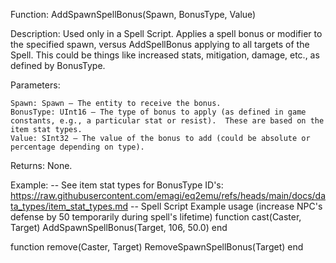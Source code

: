 Function: AddSpawnSpellBonus(Spawn, BonusType, Value)

Description: Used only in a Spell Script.  Applies a spell bonus or modifier to the specified spawn, versus AddSpellBonus applying to all targets of the Spell. This could be things like increased stats, mitigation, damage, etc., as defined by BonusType.

Parameters:

    Spawn: Spawn – The entity to receive the bonus.
    BonusType: UInt16 – The type of bonus to apply (as defined in game constants, e.g., a particular stat or resist).  These are based on the item stat types.
    Value: SInt32 – The value of the bonus to add (could be absolute or percentage depending on type).

Returns: None.

Example:
-- See item stat types for BonusType ID's: https://raw.githubusercontent.com/emagi/eq2emu/refs/heads/main/docs/data_types/item_stat_types.md
-- Spell Script Example usage (increase NPC's defense by 50 temporarily during spell's lifetime)
function cast(Caster, Target)
    AddSpawnSpellBonus(Target, 106, 50.0)
end

function remove(Caster, Target)
    RemoveSpawnSpellBonus(Target)
end

